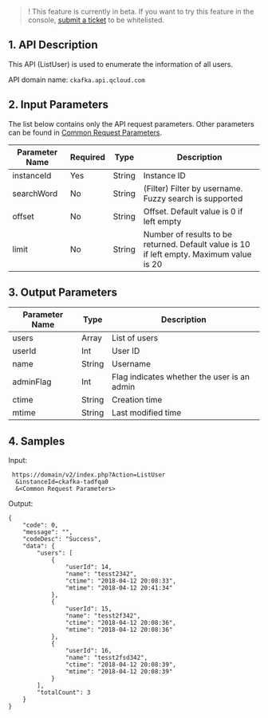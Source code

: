 
>! This feature is currently in beta. If you want to try this feature in the console, [submit a ticket](https://console.cloud.tencent.com/workorder/category) to be whitelisted.

## 1. API Description
This API (ListUser) is used to enumerate the information of all users.

API domain name: `ckafka.api.qcloud.com`

## 2. Input Parameters
The list below contains only the API request parameters. Other parameters can be found in [Common Request Parameters](https://intl.cloud.tencent.com/document/product/406/5883).

| Parameter Name | Required | Type | Description |
| --- | --- | --- | --- |
| instanceId | Yes | String | Instance ID |
| searchWord| No | String | (Filter) Filter by username. Fuzzy search is supported |
| offset| No | String | Offset. Default value is 0 if left empty |
| limit| No | String | Number of results to be returned. Default value is 10 if left empty. Maximum value is 20 |

## 3. Output Parameters

| Parameter Name | Type | Description |
| --- | --- | --- |
|users|Array| List of users |
|userId|Int| User ID |
|name|String| Username |
|adminFlag|Int| Flag indicates whether the user is an admin |
|ctime|String| Creation time |
|mtime|String| Last modified time |

## 4. Samples

Input:

```
 https://domain/v2/index.php?Action=ListUser
  &instanceId=ckafka-tadfqa0
  &<Common Request Parameters>
```

Output:

```
{
    "code": 0,
    "message": "",
    "codeDesc": "Success",
    "data": {
        "users": [
            {
                "userId": 14,
                "name": "tesst2342",
                "ctime": "2018-04-12 20:08:33",
                "mtime": "2018-04-12 20:41:34"
            },
            {
                "userId": 15,
                "name": "tesst2f342",
                "ctime": "2018-04-12 20:08:36",
                "mtime": "2018-04-12 20:08:36"
            },
            {
                "userId": 16,
                "name": "tesst2fsd342",
                "ctime": "2018-04-12 20:08:39",
                "mtime": "2018-04-12 20:08:39"
            }
        ],
        "totalCount": 3
    }
}
```

